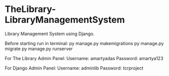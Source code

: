 # TheLibrary-LibraryManagementSystem


Library Management System using Django.

Before starting run in terminal:
py manage.py makemigrations
py manage.py migrate
py manage.py runserver

For The Library Admin Panel:
Username: amartyadas
Password: amartya123

For Django Admin Panel:
Username: adminlib
Password: tcrproject
